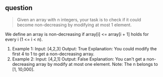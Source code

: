 ## question
>Given an array with n integers, your task is to check if it could become non-decreasing by modifying at most 1 element.

We define an array is non-decreasing if array[i] <= array[i + 1] holds for every i (1 <= i < n).

1. Example 1:
Input: [4,2,3]
Output: True
Explanation: You could modify the first 4 to 1 to get a non-decreasing array.
2. Example 2:
Input: [4,2,1]
Output: False
Explanation: You can't get a non-decreasing array by modify at most one element.
Note: The n belongs to [1, 10,000].




